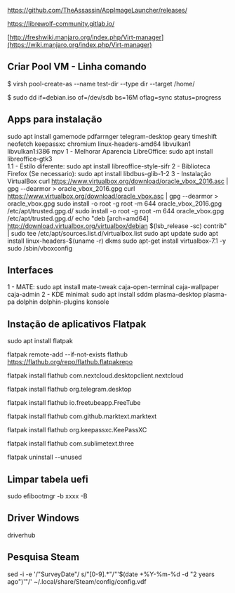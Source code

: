 https://github.com/TheAssassin/AppImageLauncher/releases/

https://librewolf-community.gitlab.io/

[http://freshwiki.manjaro.org/index.php/Virt-manager](https://wiki.manjaro.org/index.php/Virt-manager)


## Criar Pool VM - Linha comando
$ virsh pool-create-as --name test-dir --type dir --target /home/

$ sudo dd if=debian.iso of=/dev/sdb bs=16M oflag=sync status=progress

## Apps para instalação 
sudo apt install gamemode pdfarrnger telegram-desktop geary timeshift neofetch keepassxc chromium linux-headers-amd64 libvulkan1 libvulkan1:i386 mpv
1 - Melhorar Aparencia LibreOffice: sudo apt install libreoffice-gtk3  
  1.1 - Estilo diferente: sudo apt install libreoffice-style-sifr
2 - Biblioteca Firefox (Se necessario): sudo apt install libdbus-glib-1-2
3 - Instalação VirtualBox
curl https://www.virtualbox.org/download/oracle_vbox_2016.asc | gpg --dearmor > oracle_vbox_2016.gpg
curl https://www.virtualbox.org/download/oracle_vbox.asc | gpg --dearmor > oracle_vbox.gpg
sudo install -o root -g root -m 644 oracle_vbox_2016.gpg /etc/apt/trusted.gpg.d/
sudo install -o root -g root -m 644 oracle_vbox.gpg /etc/apt/trusted.gpg.d/
echo "deb [arch=amd64] http://download.virtualbox.org/virtualbox/debian $(lsb_release -sc) contrib" | sudo tee /etc/apt/sources.list.d/virtualbox.list
sudo apt update
sudo apt install linux-headers-$(uname -r) dkms
sudo apt-get install virtualbox-7.1 -y
sudo /sbin/vboxconfig

## Interfaces
1 - MATE: sudo apt install mate-tweak caja-open-terminal caja-wallpaper caja-admin
2 - KDE minimal: sudo apt install sddm plasma-desktop plasma-pa dolphin dolphin-plugins konsole




## Instação de aplicativos Flatpak

sudo apt install flatpak

flatpak remote-add --if-not-exists flathub https://flathub.org/repo/flathub.flatpakrepo

flatpak install flathub com.nextcloud.desktopclient.nextcloud

flatpak install flathub org.telegram.desktop

flatpak install flathub io.freetubeapp.FreeTube

flatpak install flathub com.github.marktext.marktext

flatpak install flathub org.keepassxc.KeePassXC

flatpak install flathub com.sublimetext.three

flatpak uninstall --unused


## Limpar tabela uefi
sudo efibootmgr -b xxxx -B

## Driver Windows
driverhub

## Pesquisa Steam
sed -i -e '/\"SurveyDate\"/ s/"[0-9].*"/"'$(date +%Y-%m-%d -d "2 years ago")'"/' ~/.local/share/Steam/config/config.vdf
